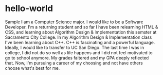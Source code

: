 # hello-world
Sample
I am a Computer Science major. I would like to be a Software Developer. 
I'm a returning student and so far I have been relearning HTML & CSS, and learning about Algorithm Design & Implementation this semster at Sacramento City College. In my Algorithm Design & Implementation class I've been learning about C++. C++ is fascinating and a powerful language. 
Ideally, I would like to transfer to UC San Diego. The last time I was in college, I did not do so well as life happens and I did not feel motivated to go to school anymore. My grades faltered and my GPA deeply reflected that. Now, I'm pursuing a career of my choosing and not have others choose what's best for me. 
